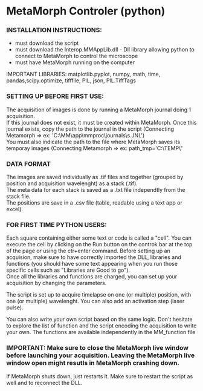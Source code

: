 # MetaMorph Controler (python) 

### INSTALLATION INSTRUCTIONS: 
- must download the script
- must download the Interop.MMAppLib.dll - Dll library allowing python to connect to MetaMorph to control the microscope
- must have MetaMorph running on the computer 

IMPORTANT LIBRARIES: 
matplotlib.pyplot, numpy, math, time, pandas,scipy.optimize, tifffile, PIL, json, PIL.TiffTags

### SETTING UP BEFORE FIRST USE: 
The acquisition of images is done by running a MetaMorph journal doing 1 acquisition.
\
If this journal does not exist, it must be created within MetaMorph. Once this journal exists, copy the path to the journal in the script (Connecting Metamorph => ex: 'C:\\MM\\app\\mmproc\\journals\\s.JNL')
\
You must also indicate the path to the file where MetaMorph saves its temporay images (Connecting Metamorph => ex: path_tmp='C:\\TEMP\\"

### DATA FORMAT

The images are saved individually as .tif files and together (grouped by position and acquisition wavelenght) as a stack (.tif). 
\
The meta data for each stack is saved as a .txt file independtly from the stack file.
\
The positions are save in a .csv file (table, readable using a text app or excel). 


### FOR FIRST TIME PYTHON USERS: 

Each square containing either some text or code is called a "cell". You can execute the cell by clicking on the Run button on the controk bar at the top of the page or using the ctr+enter command. 
Before setting up an acquision, make sure to have correctly imported the DLL, libraries and functions (you should have some text appearing when you run those specific cells such as "Libraries are Good to go"). 
\
Once all the libraries and functions are charged, you can set up your acquisition by changing the parameters. 


The script is set up to acquire timelapse on one (or multiple) position, with one (or multiple) wavelenght. You can also add an activation step (laser pulse). 

You can also write your own script based on the same logic. Don't hesitate to explore the list of function and the script encoding the acquisition to write your own. The functions are available independently in the MM_function file


### IMPORTANT: Make sure to close the MetaMorph live window before launching your acquisition. Leaving the MetaMorph live window open might resutls in MetaMorph crashing down.
If MetaMorph shuts down, just restarts it. Make sure to restart the script as well and to reconnect the DLL. 
